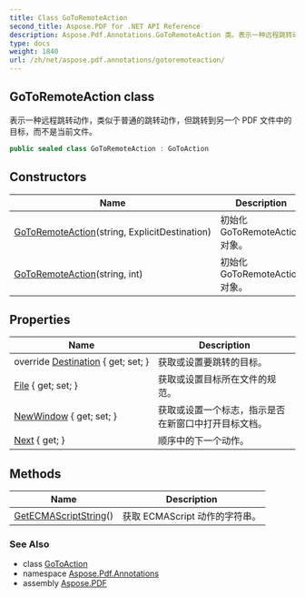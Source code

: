```yaml
---
title: Class GoToRemoteAction
second_title: Aspose.PDF for .NET API Reference
description: Aspose.Pdf.Annotations.GoToRemoteAction 类。表示一种远程跳转动作，类似于普通的跳转动作，但跳转到另一个 PDF 文件中的目标，而不是当前文件
type: docs
weight: 1840
url: /zh/net/aspose.pdf.annotations/gotoremoteaction/
---
```

## GoToRemoteAction class

表示一种远程跳转动作，类似于普通的跳转动作，但跳转到另一个 PDF 文件中的目标，而不是当前文件。

```csharp
public sealed class GoToRemoteAction : GoToAction
```

## Constructors

| Name | Description |
| --- | --- |
| [GoToRemoteAction](gotoremoteaction/#constructor)(string, ExplicitDestination) | 初始化 GoToRemoteAction 对象。 |
| [GoToRemoteAction](gotoremoteaction/#constructor_1)(string, int) | 初始化 GoToRemoteAction 对象。 |

## Properties

| Name | Description |
| --- | --- |
| override [Destination](../../aspose.pdf.annotations/gotoremoteaction/destination/) { get; set; } | 获取或设置要跳转的目标。 |
| [File](../../aspose.pdf.annotations/gotoremoteaction/file/) { get; set; } | 获取或设置目标所在文件的规范。 |
| [NewWindow](../../aspose.pdf.annotations/gotoremoteaction/newwindow/) { get; set; } | 获取或设置一个标志，指示是否在新窗口中打开目标文档。 |
| [Next](../../aspose.pdf.annotations/pdfaction/next/) { get; } | 顺序中的下一个动作。 |

## Methods

| Name | Description |
| --- | --- |
| [GetECMAScriptString](../../aspose.pdf.annotations/pdfaction/getecmascriptstring/)() | 获取 ECMAScript 动作的字符串。 |

### See Also

* class [GoToAction](../gotoaction/)
* namespace [Aspose.Pdf.Annotations](../../aspose.pdf.annotations/)
* assembly [Aspose.PDF](../../)